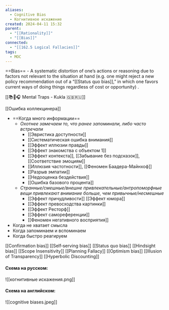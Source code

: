```yaml
---
aliases:
  - Cognitive Bias
  - Когнитивное искажение
created: 2024-04-11 15:32
parent:
  - "[[Rationality]]"
  - "[[Bias]]"
connected:
  - "[[162.5 Logical Fallacies]]"
tags:
  - MOC
---
```


==Bias== - A systematic distortion of one’s actions or reasoning due to factors not relevant to the situation at hand (e.g. one might reject a new policy recommendation out of a “[[Status quo bias]],” in which one favors current ways of doing things regardless of cost or opportunity) .

[[📚🌰🎧 Mental Traps - Kukla 🇬🇧🇷🇺]]

[[Ошибка коллекцинера]]

- ==Когда много информации==
	- _Охотнее замечаем то, что ранее запоминали, либо часто встречали_
        - [[Эвристика доступности]]
        - [[Систематическая ошибка внимания]]
        - [[Эффект иллюзии правды]]
        - [[Эффект знакомства с объектом 1]]
        - [[Эффект контекста]], [[Забывание без подсказок]], [[Соответствие эмоциям]]
        - [[Иллюзия частотности]], [[Феномен Баадера-Майнхоф]]
        - [[Разрыв эмпатии]]
        - [[Недооценка бездействия]]
        - [[Ошибка базового процента]]
	- _Странные/смешные/внешне привлекательные/антропоморфные вещи привлекают внимание больше, чем привычные/несмешные_
        - [[Эффект причудливости]] [[Эффект юмора]]
        - [[Эффект превосходства картинки]]
        - [[Эффект Ресторф]]
        - [[Эффект самореференции]]
        - [[Феномен негативного восприятия]]
- Когда не хватает смысла
- Когда запоминаем и вспоминаем
- Когда быстро реагируем



[[Confirmation bias]]
[[Self‑serving bias]]
[[Status quo bias]]
[[Hindsight bias]]
[[Scope Insensitivity]]
[[Planning Fallacy]]
[[Optimism bias]]
[[Illusion of Transparency]]
[[Hyperbolic Discounting]]


#### Схема на русском:
![[когнитивные искажения.png]]

#### Схема на английском:
![[cognitive biases.jpeg]]